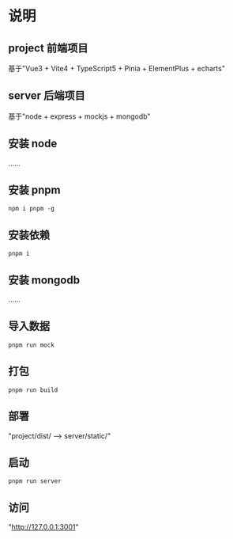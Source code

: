# 说明

## project 前端项目

基于"Vue3 + Vite4 + TypeScript5 + Pinia + ElementPlus + echarts"

## server 后端项目

基于"node + express + mockjs + mongodb"

## 安装 node

......

## 安装 pnpm

`npm i pnpm -g`

## 安装依赖

`pnpm i`

## 安装 mongodb

......

## 导入数据

`pnpm run mock`

## 打包

`pnpm run build`

## 部署

"project/dist/ --> server/static/"

## 启动

`pnpm run server`

## 访问

"http://127.0.0.1:3001"
